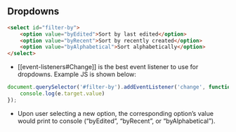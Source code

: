 ## Dropdowns
```html
<select id="filter-by">
	<option value="byEdited">Sort by last edited</option>
	<option value="byRecent">Sort by recently created</option>
	<option value="byAlphabetical">Sort alphabetically</option>
</select>
```
- [[event-listeners#Change]]  is the best event listener to use for dropdowns. Example JS is shown below:
```js
document.querySelector('#filter-by').addEventListener('change', function (e) {
	console.log(e.target.value)
});
```
  - Upon user selecting a new option, the corresponding option’s value would print to console (“byEdited”, “byRecent”,  or “byAlphabetical”).